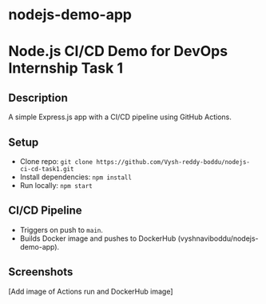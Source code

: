 # nodejs-demo-app
# Node.js CI/CD Demo for DevOps Internship Task 1

## Description
A simple Express.js app with a CI/CD pipeline using GitHub Actions.

## Setup
- Clone repo: `git clone https://github.com/Vysh-reddy-boddu/nodejs-ci-cd-task1.git`
- Install dependencies: `npm install`
- Run locally: `npm start`

## CI/CD Pipeline
- Triggers on push to `main`.
- Builds Docker image and pushes to DockerHub (vyshnaviboddu/nodejs-demo-app).

## Screenshots
[Add image of Actions run and DockerHub image]
